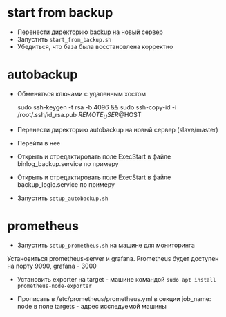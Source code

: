
# start from backup
- Перенести директорию backup на новый сервер
- Запустить `start_from_backup.sh`
- Убедиться, что база была восстановлена корректно

# autobackup
- Обменяться ключами с удаленным хостом

  sudo ssh-keygen -t rsa -b 4096 &&
  sudo ssh-copy-id -i /root/.ssh/id_rsa.pub $REMOTE_USER@$HOST

- Перенести директорию autobackup на новый сервер (slave/master)
- Перейти в нее
- Открыть и отредактировать поле ExecStart в файле binlog_backup.service по примеру
- Открыть и отредактировать поле ExecStart в файле backup_logic.service по примеру
- Запустить `setup_autobackup.sh`

# prometheus
- Запустить `setup_prometheus.sh` на машине для мониторинга

Установиться prometheus-server и grafana.
Prometheus будет доступен на порту 9090, grafana - 3000

- Установить exporter на target - машине командой
  `sudo apt install prometheus-node-exporter`

- Прописать в /etc/prometheus/prometheus.yml в секции job_name: node в поле
  targets - адрес исследуемой машины
